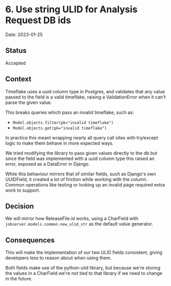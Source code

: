 # 6. Use string ULID for Analysis Request DB ids

Date: 2023-01-25

## Status

Accepted

## Context

Timeflake uses a uuid column type in Postgres, and validates that any value passed to the field is a valid timeflake, raising a ValidationError when it can't parse the given value.

This breaks queries which pass an invalid timeflake, such as:

* `Model.objects.filter(pk="invalid timeflake")`
* `Model.objects.get(pk="invalid timeflake")`

In practice this meant wrapping nearly all query call sites with try/except logic to make them behave in more expected ways.

We tried modifying the library to pass given values directly to the db but since the field was implemented with a uuid column type this raised an error, exposed as a DataError in Django.

While this behaviour mirrors that of similar fields, such as Django's own UUIDField, it created a lot of friction while working with the column.  Common operations like testing or looking up an invalid page required extra work to support.


## Decision

We will mirror how ReleaseFile.id works, using a CharField with `jobserver.models.common.new_ulid_str` as the default value generator.


## Consequences

This will make the implementation of our two ULID fields consistent, giving developers less to reason about when using them.

Both fields make use of the python-ulid library, but because we're storing the values in a CharField we're not tied to that library if we need to change in the future.
